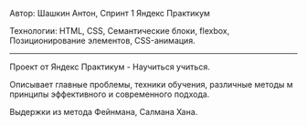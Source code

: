 Автор: Шашкин Антон, Спринт 1 Яндекс Практикум

Технологии: HTML, CSS, Семантические блоки, flexbox, Позиционирование элементов, CSS-анимация.

___________________________
Проект от Яндекс Практикум - Научиться учиться.

Описывает главные проблемы, техники обучения, различные методы м принципы эффективного и современного подхода.

Выдержки из метода Фейнмана, Салмана Хана.

